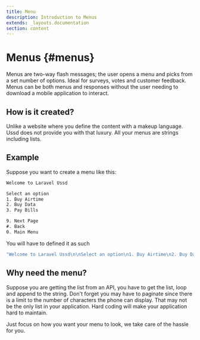 ```yaml
---
title: Menu
description: Introduction to Menus
extends: _layouts.documentation
section: content
---
```

# Menus {#menus}

Menus are two-way flash messages; the user opens a menu and picks from a set number of options. Ideal for surveys, votes and customer feedback. Menus can be both menus and responses without the user needing to download a mobile application to interact.

## How is it created?

Unlike a website where you define the content with a makeup language. Ussd does not provide you with that luxury. All your menus are strings including lists.

## Example

Suppose you want to create a menu like this:

```txt
Welcome to Laravel Ussd

Select an option
1. Buy Airtime
2. Buy Data
3. Pay Bills

9. Next Page
#. Back
0. Main Menu
```

You will have to defined it as such

```php
"Welcome to Laravel Ussd\n\nSelect an option\n1. Buy Airtime\n2. Buy Data\n3. Pay Bills\n\n9. Next Page\n#.Back\n0. Main Menu"
```

## Why need the menu?

Suppose you are getting the list from an API, you have to get the list, loop and append to the string. Don't forget you may have to paginate since there is a limit to the number of characters the phone can display. That may not be the only list in your application. Hard coding will make your application hard to maintain.

Just focus on how you want your menu to look, we take care of the hassle for you.